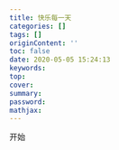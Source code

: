 ```yaml
---
title: 快乐每一天
categories: []
tags: []
originContent: ''
toc: false
date: 2020-05-05 15:24:13
keywords:
top:
cover:
summary:
password:
mathjax:
---
```


开始